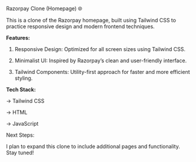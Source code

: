 Razorpay Clone (Homepage) 🌐

This is a clone of the Razorpay homepage, built using Tailwind CSS to practice responsive design and modern frontend techniques.


**Features:**
1. Responsive Design: Optimized for all screen sizes using Tailwind CSS.
 
2. Minimalist UI: Inspired by Razorpay’s clean and user-friendly interface.
 
3. Tailwind Components: Utility-first approach for faster and more efficient styling.
 
**Tech Stack:**

-> Tailwind CSS

-> HTML

-> JavaScript

Next Steps:

I plan to expand this clone to include additional pages and functionality. Stay tuned!

